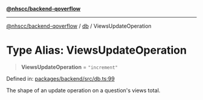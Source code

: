 [**@nhscc/backend-qoverflow**](../../README.md)

***

[@nhscc/backend-qoverflow](../../README.md) / [db](../README.md) / ViewsUpdateOperation

# Type Alias: ViewsUpdateOperation

> **ViewsUpdateOperation** = `"increment"`

Defined in: [packages/backend/src/db.ts:99](https://github.com/nhscc/qoverflow.api.hscc.bdpa.org/blob/427e25011f0e71265852f81f85026e1290417c2b/packages/backend/src/db.ts#L99)

The shape of an update operation on a question's views total.
